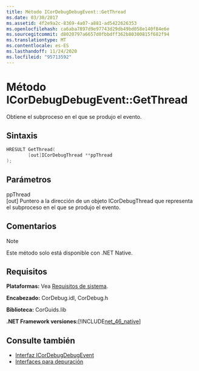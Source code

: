 ```yaml
---
title: Método ICorDebugDebugEvent::GetThread
ms.date: 03/30/2017
ms.assetid: 4f2e9a2c-8369-4a07-a881-ad5422626353
ms.openlocfilehash: ca6aba7897d9e97743d29db49bd058e140f84e6e
ms.sourcegitcommit: d8020797a6657d0fbbdff362b80300815f682f94
ms.translationtype: MT
ms.contentlocale: es-ES
ms.lasthandoff: 11/24/2020
ms.locfileid: "95713592"
---
```

# <a name="icordebugdebugeventgetthread-method"></a>Método ICorDebugDebugEvent::GetThread

Obtiene el subproceso en el que se produjo el evento.  
  
## <a name="syntax"></a>Sintaxis  
  
```cpp  
HRESULT GetThread(  
        [out]ICorDebugThread **ppThread  
);  
```  
  
## <a name="parameters"></a>Parámetros  

 ppThread  
 [out] Puntero a la dirección de un objeto ICorDebugThread que representa el subproceso en el que se produjo el evento.  
  
## <a name="remarks"></a>Comentarios  
  
> [!NOTE]
> Este método solo está disponible con .NET Native.  
  
## <a name="requirements"></a>Requisitos  

 **Plataformas:** Vea [Requisitos de sistema](../../get-started/system-requirements.md).  
  
 **Encabezado:** CorDebug.idl, CorDebug.h  
  
 **Biblioteca:** CorGuids.lib  
  
 **.NET Framework versiones:**[!INCLUDE[net_46_native](../../../../includes/net-46-native-md.md)]  
  
## <a name="see-also"></a>Consulte también

- [Interfaz ICorDebugDebugEvent](icordebugdebugevent-interface.md)
- [Interfaces para depuración](debugging-interfaces.md)
